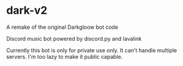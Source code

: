 # dark-v2
A remake of the original Darkgloow bot code

Discord music bot powered by discord.py and lavalink

Currently this bot is only for private use only. It can't handle multiple servers. I'm too lazy to make it public capable.


